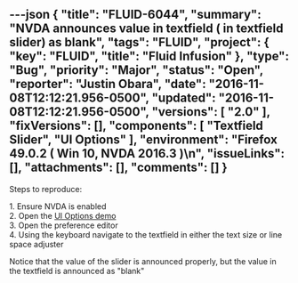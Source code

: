 ---json
{
  "title": "FLUID-6044",
  "summary": "NVDA announces value in textfield ( in textfield slider) as blank",
  "tags": "FLUID",
  "project": {
    "key": "FLUID",
    "title": "Fluid Infusion"
  },
  "type": "Bug",
  "priority": "Major",
  "status": "Open",
  "reporter": "Justin Obara",
  "date": "2016-11-08T12:12:21.956-0500",
  "updated": "2016-11-08T12:12:21.956-0500",
  "versions": [
    "2.0"
  ],
  "fixVersions": [],
  "components": [
    "Textfield Slider",
    "UI Options"
  ],
  "environment": "Firefox 49.0.2 ( Win 10, NVDA 2016.3 )\n",
  "issueLinks": [],
  "attachments": [],
  "comments": []
}
---
Steps to reproduce:

1\. Ensure NVDA is enabled\
2\. Open the [UI Options demo](http://build.fluidproject.org/infusion/demos/uiOptions/)\
3\. Open the preference editor\
4\. Using the keyboard navigate to the textfield in either the text size or line space adjuster

Notice that the value of the slider is announced properly, but the value in the textfield is announced as "blank"

        